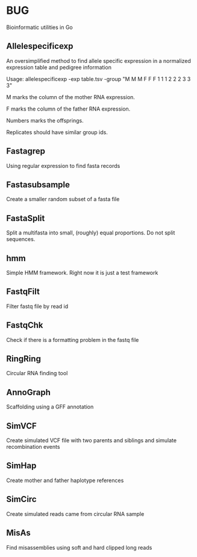 # BUG
Bioinformatic utilities in Go

## Allelespecificexp

An oversimplified method to find allele specific expression in a normalized expression table and pedigree information

Usage: allelespecificexp -exp table.tsv -group "M M M F F F 1 1 1 2 2 2 3 3 3"

M marks the column of the mother RNA expression.

F marks the column of the father RNA expression.

Numbers marks the offsprings.

Replicates should have similar group ids.

## Fastagrep

Using regular expression to find fasta records

## Fastasubsample

Create a smaller random subset of a fasta file

## FastaSplit

Split a multifasta into small, (roughly) equal proportions. Do not split sequences.

## hmm

Simple HMM framework. Right now it is just a test framework

## FastqFilt

Filter fastq file by read id

## FastqChk

Check if there is a formatting problem in the fastq file

## RingRing

Circular RNA finding tool

## AnnoGraph

Scaffolding using a GFF annotation

## SimVCF

Create simulated VCF file with two parents and siblings and simulate recombination events

## SimHap

Create mother and father haplotype references

## SimCirc

Create simulated reads came from circular RNA sample

## MisAs

Find misassemblies using soft and hard clipped long reads
